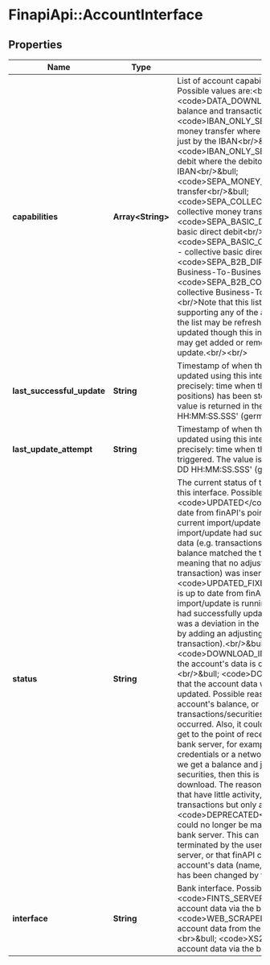# FinapiApi::AccountInterface

## Properties
Name | Type | Description | Notes
------------ | ------------- | ------------- | -------------
**capabilities** | **Array&lt;String&gt;** | List of account capabilities that this interface supports. Possible values are:&lt;br/&gt;&lt;br/&gt;&amp;bull; &lt;code&gt;DATA_DOWNLOAD&lt;/code&gt; - download of balance and transactions/securities&lt;br/&gt;&amp;bull; &lt;code&gt;IBAN_ONLY_SEPA_MONEY_TRANSFER&lt;/code&gt; - money transfer where the recipient&#39;s account is defined just by the IBAN&lt;br/&gt;&amp;bull; &lt;code&gt;IBAN_ONLY_SEPA_DIRECT_DEBIT&lt;/code&gt; - direct debit where the debitor&#39;s account is defined just by the IBAN&lt;br/&gt;&amp;bull; &lt;code&gt;SEPA_MONEY_TRANSFER&lt;/code&gt; - single money transfer&lt;br/&gt;&amp;bull; &lt;code&gt;SEPA_COLLECTIVE_MONEY_TRANSFER&lt;/code&gt; - collective money transfer&lt;br/&gt;&amp;bull; &lt;code&gt;SEPA_BASIC_DIRECT_DEBIT&lt;/code&gt; - single basic direct debit&lt;br/&gt;&amp;bull; &lt;code&gt;SEPA_BASIC_COLLECTIVE_DIRECT_DEBIT&lt;/code&gt; - collective basic direct debit&lt;br/&gt;&amp;bull; &lt;code&gt;SEPA_B2B_DIRECT_DEBIT&lt;/code&gt; - single Business-To-Business direct debit&lt;br/&gt;&amp;bull; &lt;code&gt;SEPA_B2B_COLLECTIVE_DIRECT_DEBIT&lt;/code&gt; - collective Business-To-Business direct debit&lt;br/&gt;&lt;br/&gt;Note that this list may be empty if the interface is not supporting any of the above capabilities. Also note that the list may be refreshed each time the account is being updated though this interface, so available capabilities may get added or removed in the course of an account update.&lt;br/&gt;&lt;br/&gt; | 
**last_successful_update** | **String** | Timestamp of when the account was last successfully updated using this interface (or initially imported); more precisely: time when the account data (balance and positions) has been stored into the finAPI databases. The value is returned in the format &#39;YYYY-MM-DD HH:MM:SS.SSS&#39; (german time). | [optional] 
**last_update_attempt** | **String** | Timestamp of when the account was last tried to be updated using this interface (or initially imported); more precisely: time when the update (or initial import) was triggered. The value is returned in the format &#39;YYYY-MM-DD HH:MM:SS.SSS&#39; (german time). | [optional] 
**status** | **String** | The current status of the account from the perspective of this interface. Possible values are:&lt;br/&gt;&amp;bull; &lt;code&gt;UPDATED&lt;/code&gt; means that the account is up to date from finAPI&#39;s point of view. This means that no current import/update is running, and the previous import/update had successfully updated the account&#39;s data (e.g. transactions and securities), and the bank given balance matched the transaction&#39;s calculated sum, meaning that no adjusting entry (&#39;Zwischensaldo&#39; transaction) was inserted.&lt;br/&gt;&amp;bull; &lt;code&gt;UPDATED_FIXED&lt;/code&gt; means that the account is up to date from finAPI&#39;s point of view (no current import/update is running, and the previous import/update had successfully updated the account&#39;s data), BUT there was a deviation in the bank given balance which was fixed by adding an adjusting entry (&#39;Zwischensaldo&#39; transaction).&lt;br/&gt;&amp;bull; &lt;code&gt;DOWNLOAD_IN_PROGRESS&lt;/code&gt; means that the account&#39;s data is currently being imported/updated.&lt;br/&gt;&amp;bull; &lt;code&gt;DOWNLOAD_FAILED&lt;/code&gt; means that the account data was not successfully imported or updated. Possible reasons: finAPI could not get the account&#39;s balance, or it could not parse all transactions/securities, or some internal error has occurred. Also, it could mean that finAPI could not even get to the point of receiving the account data from the bank server, for example because of incorrect login credentials or a network problem. Note however that when we get a balance and just an empty list of transactions or securities, then this is regarded as valid and successful download. The reason for this is that for some accounts that have little activity, we may actually get no recent transactions but only a balance.&lt;br/&gt;&amp;bull; &lt;code&gt;DEPRECATED&lt;/code&gt; means that the account could no longer be matched with any account from the bank server. This can mean either that the account was terminated by the user and is no longer sent by the bank server, or that finAPI could no longer match it because the account&#39;s data (name, type, iban, account number, etc.) has been changed by the bank. | 
**interface** | **String** | Bank interface. Possible values:&lt;br&gt;&lt;br&gt;&amp;bull; &lt;code&gt;FINTS_SERVER&lt;/code&gt; - finAPI will download account data via the bank&#39;s FinTS interface.&lt;br&gt;&amp;bull; &lt;code&gt;WEB_SCRAPER&lt;/code&gt; - finAPI will parse account data from the bank&#39;s online banking website.&lt;br&gt;&amp;bull; &lt;code&gt;XS2A&lt;/code&gt; - finAPI will download account data via the bank&#39;s XS2A interface.&lt;br&gt; | 


